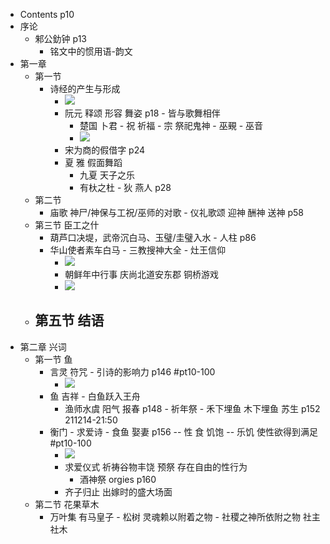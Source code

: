 - Contents p10
- 序论
    - 邾公釛钟 p13
        - 铭文中的惯用语-韵文
- 第一章
    - 第一节
        - 诗经的产生与形成
            - ![](https://firebasestorage.googleapis.com/v0/b/firescript-577a2.appspot.com/o/imgs%2Fapp%2FXELiu-NovaKG%2FK5I2qsi8Hz.png?alt=media&token=da6f2a7f-801c-4958-a709-2c2d3a96e667)
            - 阮元 释颂 形容 舞姿 p18 - 皆与歌舞相伴
                - 楚国 卜君 - 祝 祈福 - 宗 祭祀鬼神 - 巫覡 - 巫音
                - ![](https://firebasestorage.googleapis.com/v0/b/firescript-577a2.appspot.com/o/imgs%2Fapp%2FXELiu-NovaKG%2FDZaBVHnm0F.jpg?alt=media&token=61b56b32-5947-418d-89d2-3adcde42802e)
            - 宋为商的假借字 p24
            - 夏 雅 假面舞蹈
                - 九夏 天子之乐
                - 有杕之杜 - 狄 燕人 p28
    - 第二节
        - 庙歌 神尸/神保与工祝/巫师的对歌 - 仪礼歌颂 迎神 酬神 送神 p58
    - 第三节 臣工之什
        - 葫芦口决堤，武帝沉白马、玉璧/圭璧入水 - 人柱 p86
        - 华山使者素车白马 - 三教搜神大全 - 灶王信仰 
            - ![](https://firebasestorage.googleapis.com/v0/b/firescript-577a2.appspot.com/o/imgs%2Fapp%2FXELiu-NovaKG%2FB_I7lpj1pp.png?alt=media&token=6b839ea5-837c-4555-a9b1-df9beeb41ff5)
            - 朝鲜年中行事 庆尚北道安东郡 铜桥游戏
            - ![](https://firebasestorage.googleapis.com/v0/b/firescript-577a2.appspot.com/o/imgs%2Fapp%2FXELiu-NovaKG%2F_2FePP1uT0.png?alt=media&token=068a4fb0-cab9-4531-8bca-4b0a0d9a5f85)
    - 第五节 结语
        - 
- 第二章 兴词
    - 第一节 鱼
        - 言灵 符咒 - 引诗的影响力 p146 #pt10-100
            - ![](https://firebasestorage.googleapis.com/v0/b/firescript-577a2.appspot.com/o/imgs%2Fapp%2FXELiu-NovaKG%2F2tavccNMw6.png?alt=media&token=1b9bbb4e-b353-48cd-864c-e95a7680fe84)
        - 鱼 吉祥 - 白鱼跃入王舟
            - 渔师水虞 阳气 报春 p148 - 祈年祭 - 禾下埋鱼 木下埋鱼 苏生 p152
211214-21:50
        - 衡门 - 求爱诗 - 食鱼 娶妻 p156 -- 性 食 饥饱 -- 乐饥 使性欲得到满足  #pt10-100
            - ![](https://firebasestorage.googleapis.com/v0/b/firescript-577a2.appspot.com/o/imgs%2Fapp%2FXELiu-NovaKG%2FFuUMkpoP3o.png?alt=media&token=2d0a602d-d9a9-4edc-bd9d-bc9138e54823)
            - 求爱仪式 祈祷谷物丰饶 预祭 存在自由的性行为
                - 酒神祭 orgies p160
            - 齐子归止 出嫁时的盛大场面
    - 第二节 花果草木
        - 万叶集 有马皇子 - 松树 灵魂赖以附着之物 - 社稷之神所依附之物 社主 社木
